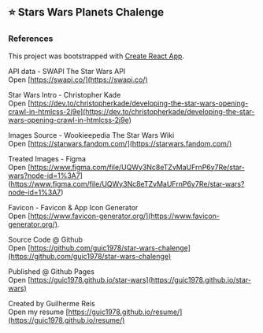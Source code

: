 ## ⭐ Stars Wars Planets Chalenge

### References

This project was bootstrapped with [Create React App](https://github.com/facebook/create-react-app).

API data - SWAPI The Star Wars API<br>
Open [https://swapi.co/](https://swapi.co/)

Star Wars Intro - Christopher Kade<br>
Open [https://dev.to/christopherkade/developing-the-star-wars-opening-crawl-in-htmlcss-2j9e](https://dev.to/christopherkade/developing-the-star-wars-opening-crawl-in-htmlcss-2j9e)

Images Source - Wookieepedia The Star Wars Wiki<br>
Open [https://starwars.fandom.com/](https://starwars.fandom.com/)

Treated Images - Figma<br>
Open [https://www.figma.com/file/UQWy3Nc8eTZvMaUFrnP6y7Re/star-wars?node-id=1%3A7] (https://www.figma.com/file/UQWy3Nc8eTZvMaUFrnP6y7Re/star-wars?node-id=1%3A7)

Favicon - Favicon & App Icon Generator<br>
Open [https://www.favicon-generator.org/](https://www.favicon-generator.org/).

Source Code @ Github<br>
Open [https://github.com/guic1978/star-wars-chalenge](https://github.com/guic1978/star-wars-chalenge)

Published @ Github Pages<br>
Open [https://guic1978.github.io/star-wars](https://guic1978.github.io/star-wars)

Created by Guilherme Reis<br>
Open my resume [https://guic1978.github.io/resume/](https://guic1978.github.io/resume/)